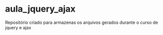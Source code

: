 # aula_jquery_ajax
Repositório criado para armazenas os arquivos gerados durante o curso de jquery e ajax
